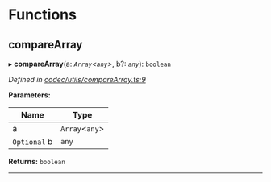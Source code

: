 

# Functions

<a id="comparearray"></a>

##  compareArray

▸ **compareArray**(a: *`Array`<`any`>*, b?: *`any`*): `boolean`

*Defined in [codec/utils/compareArray.ts:9](https://github.com/polkadot-js/api/blob/1e8e0b2/packages/types/src/codec/utils/compareArray.ts#L9)*

**Parameters:**

| Name | Type |
| ------ | ------ |
| a | `Array`<`any`> |
| `Optional` b | `any` |

**Returns:** `boolean`

___


